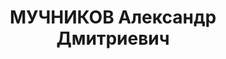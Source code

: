 ---
title: МУЧНИКОВ Александр Дмитриевич
description: 'Род. в 1897, г. Ростов, русский, обр.: низшее, член ВКП(б). Проживал:
  г. Мин-Воды. Радиотехник

  Арестован 28.01.1937. Приговор: ВМН. Расстрелян'
---